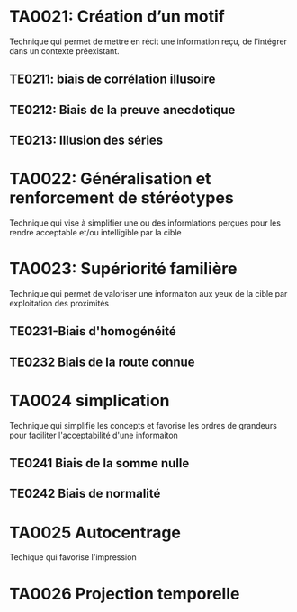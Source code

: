 # TA0021: Création d’un motif
Technique qui permet de mettre en récit une information reçu, de l’intégrer dans un contexte préexistant.

## TE0211: biais de corrélation illusoire
## TE0212: Biais de la preuve anecdotique
## TE0213: Illusion des séries

# TA0022: Généralisation et renforcement de stéréotypes
Technique qui vise à simplifier une ou des informlations perçues pour les rendre acceptable et/ou intelligible par la cible



# TA0023: Supériorité familière
Technique qui permet de valoriser une informaiton aux yeux de la cible par exploitation des proximités

## TE0231-Biais d'homogénéité
## TE0232 Biais de la route connue

# TA0024 simplication
Technique qui simplifie les concepts et favorise les ordres de grandeurs pour faciliter l'acceptabilité d'une informaiton

## TE0241 Biais de la somme nulle
## TE0242 Biais de normalité

# TA0025 Autocentrage
Techique qui favorise l'impression


# TA0026 Projection temporelle


